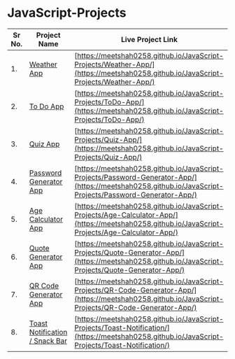 # JavaScript-Projects

| Sr No. | Project Name | Live Project Link |
|---|---|---|
| 1. | [Weather App](Weather-App) | [https://meetshah0258.github.io/JavaScript-Projects/Weather-App/](https://meetshah0258.github.io/JavaScript-Projects/Weather-App/) |
| 2. | [To Do App](ToDo-App) | [https://meetshah0258.github.io/JavaScript-Projects/ToDo-App/](https://meetshah0258.github.io/JavaScript-Projects/ToDo-App/) |
| 3. | [Quiz App](Quiz-App) | [https://meetshah0258.github.io/JavaScript-Projects/Quiz-App/](https://meetshah0258.github.io/JavaScript-Projects/Quiz-App/) |
| 4. | [Password Generator App](Password-Generator-App) | [https://meetshah0258.github.io/JavaScript-Projects/Password-Generator-App/](https://meetshah0258.github.io/JavaScript-Projects/Password-Generator-App/) |
| 5. | [Age Calculator App](Age-Calculator-App) | [https://meetshah0258.github.io/JavaScript-Projects/Age-Calculator-App/](https://meetshah0258.github.io/JavaScript-Projects/Age-Calculator-App/) |
| 6. | [Quote Generator App](Quote-Generator-App) | [https://meetshah0258.github.io/JavaScript-Projects/Quote-Generator-App/](https://meetshah0258.github.io/JavaScript-Projects/Quote-Generator-App/) |
| 7. | [QR Code Generator App](QR-Code-Generator-App) | [https://meetshah0258.github.io/JavaScript-Projects/QR-Code-Generator-App/](https://meetshah0258.github.io/JavaScript-Projects/QR-Code-Generator-App/) |
| 8. | [Toast Notification / Snack Bar](Toast-Notification) | [https://meetshah0258.github.io/JavaScript-Projects/Toast-Notification/](https://meetshah0258.github.io/JavaScript-Projects/Toast-Notification/) |
